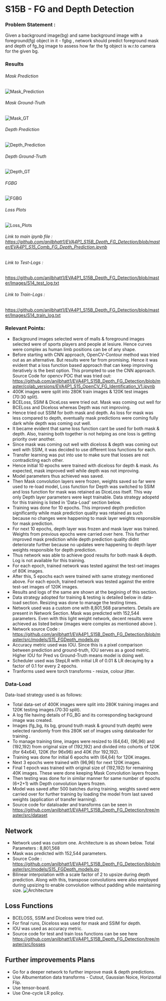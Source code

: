 # S15B - FG and Depth Detection 
### Problem Statement : 
Given a background image(bg) and same background image with a foreground(fg) object in it - fgbg , network should predict foreground mask and depth of fg_bg image to assess how far the fg object is w.r.to camera for the given bg. 

### Results
###### Mask Prediction
![Mask_Prediction](https://github.com/anilbhatt1/EVA4P1_S15B_Depth_FG_Detection/blob/master/Images/S14_MP_0527.jpg)
###### Mask Ground-Truth
![Mask_GT](https://github.com/anilbhatt1/EVA4P1_S15B_Depth_FG_Detection/blob/master/Images/S14_MA_0527.jpg)
###### Depth Prediction
![Depth_Prediction](https://github.com/anilbhatt1/EVA4P1_S15B_Depth_FG_Detection/blob/master/Images/S14_DP_0527.jpg)
###### Depth Ground-Truth
![Depth_GT](https://github.com/anilbhatt1/EVA4P1_S15B_Depth_FG_Detection/blob/master/Images/S14_DA_0527.jpg)
###### FGBG
![FGBG](https://github.com/anilbhatt1/EVA4P1_S15B_Depth_FG_Detection/blob/master/Images/S14_FGBG_0527.jpg)
###### Loss Plots
![Loss_Plots](https://github.com/anilbhatt1/EVA4P1_S15B_Depth_FG_Detection/blob/master/Images/S14_LossPlot_0527.png)
###### Link to main ipynb file : https://github.com/anilbhatt1/EVA4P1_S15B_Depth_FG_Detection/blob/master/EVA4P1_S15_Comb_FG_Depth_Prediction.ipynb
###### Link to Test-Logs :
https://github.com/anilbhatt1/EVA4P1_S15B_Depth_FG_Detection/blob/master/Images/S14_test_log.txt
###### Link to Train-Logs :
https://github.com/anilbhatt1/EVA4P1_S15B_Depth_FG_Detection/blob/master/Images/S14_train_log.txt

### Relevant Points:
- Background images selected were of malls & foreground images selected were of sports players and people at lesiure. Hence curves were complex as human limb positions can be of any shape. 
- Before starting with CNN approach, OpenCV-Contour method was tried out as an alternative. But results were far from promising. Hence it was evident that a loss function based approach that can keep improving iteratively is the best option. This prompted to use the CNN approach. Source Code for opencv POC that was tried out: https://github.com/anilbhatt1/EVA4P1_S15B_Depth_FG_Detection/blob/master/colab_versions/EVA4P1_S15_OpenCV_FG_Identification_V1.ipynb
- 400K images were split into 280K train images & 120K test images (70:30 split).
- BCELoss, SSIM & DiceLoss were tried out. Mask was coming out well for BCELoss and Diceloss whereas Depth was not improving.
- Hence tried out SSIM for both mask and depth. As loss for mask was less compared to depth, eventually mask predictions were coming fully dark while depth was coming out well.
- It became evident that same loss function cant be used for both mask & depth. Also, training both together is not helping as one loss is getting priority over another. 
- Since mask was coming out well with diceloss & depth was coming out well with SSIM, it was decided to use different loss functions for each. 
- Transfer learning was put into use to make sure that losses are not contradicting each other. 
- Hence initial 10 epochs were trained with diceloss for depth & mask. As expected, mask improved well while depth was not improving.
- Model parameters thus achieved was saved.
- Then Mask convolution layers were frozen, weights saved so far were used to re-load model, Loss function for Depth was switched  to SSIM and loss function for mask was retained as DiceLoss itself. This way only Depth layer parameters were kept trainable. Data strategy adopetd for this training is listed in 'Data-Load' section below.
- Training was done for 10 epochs. This improved depth prediction significantly while mask prediction quality was retained as such because no changes were happening to mask layer weights responsible for mask prediction.
- For next 10 epochs, depth layer was frozen and mask layer was trained. Weights from previous epochs were carried over here. This further improved mask prediction while depth prediction quality didnt deteriorate further because no updates were happening to depth layer weights responsible for depth prediction.
- Thus network was able to achieve good results for both mask & depth. Log is not available for this training.
- For each epoch, trained network was tested against the test-set images of 80K images. 
- After this, 5 epochs each were trained with same strategy mentioned above. For each epoch, trained network was tested against the entire test-set images of 120K images. 
- Results and logs of the same are shown at the begining of this section.
- Data strategy adopted for training & testing is detailed below in data-load section. Resizing was done to manage the testing times.
- Network used was a custom one with 8,801,568 parameters. Details are present in Network Section. Mask was predicted with 152,544 parameters. Even with this light weight network, decent results were achieved as listed below (images were complex as mentioned above ).
- Network source Code : https://github.com/anilbhatt1/EVA4P1_S15B_Depth_FG_Detection/blob/master/src/models/S15_FGDepth_models.py
- Accuracy metric used was IOU. Since this is a pixel comparison between prediction and ground-truth, IOU serves as a good metric. Higher IOU for Pred vs Ground-Truth means model is doing well.
- Scheduler used was StepLR with initial LR of 0.01 & LR decaying by a factor of 0.1 for every 2 epochs.
- Tranforms used were torch transforms - resize, colour jitter.
### Data-Load
Data-load strategy used is as follows:
- Total data-set of 400K images were split into 280K training images and 120K testing images.(70:30 split).
- A log file having details of FG_BG and its corresponding background image was created. 
- Images (fg_bg, its bg, ground truth mask & ground truth depth) were selected randomly from this 280K set of images using dataloader  for training .
- To manage training time, images were resized to (64,64), (96,96) and (192,192) from original size of (192,192) and divided into cohorts of 120K (for 64x64), 120K (for 96x96) and 40K (for 192,192).
- Training was done for initial 6 epochs with (64,64) for 120K images.
- Next 3 epochs were trained with (96,96) for next 120K images.
- Final 1 epoch was trained with original size of (192,192) for remaining 40K images. These were done keeping Mask Convolution layers frozen.
- Then testing was done for in similar manner for same number of epochs (6+2+1) with Depth convolution layers frozen. 
- Model was saved after 500 batches during training. weights saved were carried over for further training by loading the model from last saved weights (application of transfer learning).
- Source code for dataloader and transforms can be seen in https://github.com/anilbhatt1/EVA4P1_S15B_Depth_FG_Detection/tree/master/src/dataset

## Network
- Network used was custom one. Architecture is as shown below. Total Parameters : 8,801,568
- Mask was predicted with 152,544 parameters.
- Source Code : https://github.com/anilbhatt1/EVA4P1_S15B_Depth_FG_Detection/blob/master/src/models/S15_FGDepth_models.py
- Bilinear interpolation with a scale factor of 2 to upsize during depth prediction. Along with this, transpose convolutions were also  employed during upsizing to enable convolution without padding while maintaining size.
![Architecture](https://github.com/anilbhatt1/EVA4P1_S15B_Depth_FG_Detection/blob/master/Images/EVA15%20Network.jpg)
## Loss Functions
- BCELOSS, SSIM and Diceloss were tried out.
- For final runs, Diceloss was used for mask and SSIM for depth.
- IOU was used as accuracy metric.
- Source code for test and train loss functions can be see here https://github.com/anilbhatt1/EVA4P1_S15B_Depth_FG_Detection/tree/master/src/losses
## Further improvements Plans
- Go for a deeper network to further improve mask & depth predictions. 
- Use Albumentation data transforms - Cutout, Gaussian Noice, Horizontal Flip.
- Use tensor-board.
- Use One-cycle LR policy.
